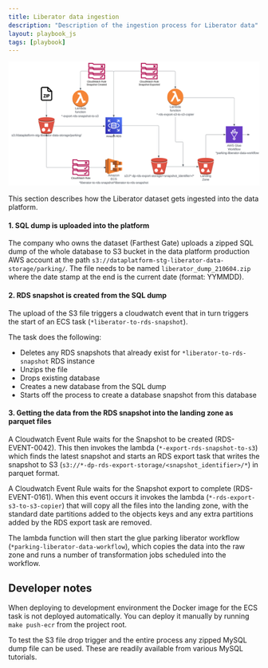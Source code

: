 ```yaml
---
title: Liberator data ingestion
description: "Description of the ingestion process for Liberator data"
layout: playbook_js
tags: [playbook]
---
```

![Liberator data ingestion process](./images/liberator_ingestion.png)

This section describes how the Liberator dataset gets ingested into the data platform. 

#### 1. SQL dump is uploaded into the platform

The company who owns the dataset (Farthest Gate) uploads a zipped SQL dump of the whole database to S3 bucket in the data platform production AWS account at the path `s3://dataplatform-stg-liberator-data-storage/parking/`.
The file needs to be named `liberator_dump_210604.zip` where the date stamp at the end is the current date (format: YYMMDD).

#### 2. RDS snapshot is created from the SQL dump

The upload of the S3 file triggers a cloudwatch event that in turn triggers the start of an ECS task (`*liberator-to-rds-snapshot`).

The task does the following:
- Deletes any RDS snapshots that already exist for `*liberator-to-rds-snapshot` RDS instance
- Unzips the file
- Drops existing database
- Creates a new database from the SQL dump
- Starts off the process to create a database snapshot from this database

#### 3. Getting the data from the RDS snapshot into the landing zone as parquet files
A Cloudwatch Event Rule waits for the Snapshot to be created (RDS-EVENT-0042). This then invokes the lambda (`*-export-rds-snapshot-to-s3`) which finds the latest snapshot and starts an RDS export task that writes the snapshot to S3 (`s3://*-dp-rds-export-storage/<snapshot_identifier>/*`) in parquet format.

A Cloudwatch Event Rule waits for the Snapshot export to complete (RDS-EVENT-0161). When this event occurs it invokes the lambda  (`*-rds-export-s3-to-s3-copier`) that will copy all the files into the landing zone, with the standard date partitions added to the objects keys and any extra partitions added by the RDS export task are removed.

The lambda function will then start the glue parking liberator workflow (`*parking-liberator-data-workflow`), which copies the data into the raw zone and runs a number of transformation jobs scheduled into the workflow.

## Developer notes

When deploying to development environment the Docker image for the ECS task is not deployed automatically. You can deploy it manually by running `make push-ecr` from the project root.

To test the S3 file drop trigger and the entire process any zipped MySQL dump file can be used. These are readily available from various MySQL tutorials.
